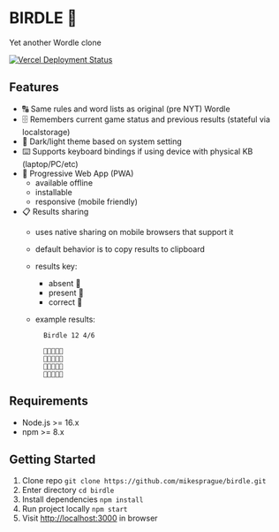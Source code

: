 # BIRDLE :hatched_chick:

Yet another Wordle clone

[![Vercel Deployment Status](https://img.shields.io/github/deployments/mikesprague/birdle/production?label=Deploy%20to%20Vercel&logo=Vercel&logoColor=white)](https://vercel.com/m5ls5e/birdle/deployments)

## Features

- :capital_abcd: Same rules and word lists as original (pre NYT) Wordle
- :file_cabinet: Remembers current game status and previous results (stateful via localstorage)
- :art: Dark/light theme based on system setting
- :keyboard: Supports keyboard bindings if using device with physical KB (laptop/PC/etc)
- :iphone: Progressive Web App (PWA)
  - available offline
  - installable
  - responsive (mobile friendly)
- :clipboard: Results sharing
  - uses native sharing on mobile browsers that support it
  - default behavior is to copy results to clipboard
  - results key:
    - absent 🥚
    - present 🐣
    - correct 🐥
  - example results:
  
    ```text
      Birdle 12 4/6

      🥚🐣🥚🥚🐥
      🥚🥚🥚🐥🐥
      🥚🐣🥚🐥🐥
      🐥🐥🐥🐥🐥
    ```

## Requirements

- Node.js >= 16.x
- npm >= 8.x

## Getting Started

1. Clone repo `git clone https://github.com/mikesprague/birdle.git`
1. Enter directory `cd birdle`
1. Install dependencies `npm install`
1. Run project locally `npm start`
1. Visit <http://localhost:3000> in browser
